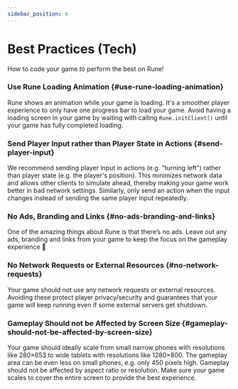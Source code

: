 ```yaml
---
sidebar_position: 4
---
```


# Best Practices (Tech)

How to code your game to perform the best on Rune!

### Use Rune Loading Animation {#use-rune-loading-animation}

Rune shows an animation while your game is loading. It's a smoother player experience to only have one progress bar to load your game. Avoid having a loading screen in your game by waiting with calling `Rune.initClient()` until your game has fully completed loading.

### Send Player Input rather than Player State in Actions {#send-player-input}

We recommend sending player input in actions (e.g. "turning left") rather than player state (e.g. the player's position). This minimizes network data and allows other clients to simulate ahead, thereby making your game work better in bad network settings. Similarly, only send an action when the input changes instead of sending the same player input repeatedly.

### No Ads, Branding and Links {#no-ads-branding-and-links}

One of the amazing things about Rune is that there’s no ads. Leave out any ads, branding and links from your game to keep the focus on the gameplay experience 🧘

### No Network Requests or External Resources {#no-network-requests}

Your game should not use any network requests or external resources. Avoiding these protect player privacy/security and guarantees that your game will keep running even if some external servers get shutdown.

### Gameplay Should not be Affected by Screen Size {#gameplay-should-not-be-affected-by-screen-size}

Your game should ideally scale from small narrow phones with resolutions like 280×653 to wide tablets with resolutions like 1280×800. The gameplay area can be even less on small phones, e.g. only 450 pixels high. Gameplay should not be affected by aspect ratio or resolution. Make sure your game scales to cover the entire screen to provide the best experience.